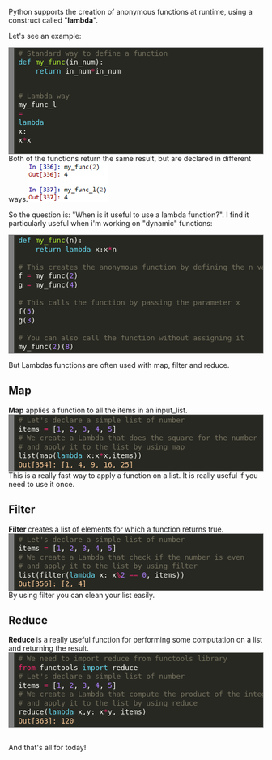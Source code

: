 <html><body><p>Python supports the creation of anonymous functions at runtime, using a construct called "<strong>lambda</strong>".

Let's see an example:
</p><pre style="background:#272822;overflow:auto;width:auto;border:solid gray;border-width:.1em .1em .1em .8em;padding:.2em .6em;margin:0;line-height:125%;"><span style="color:#75715e;"># Standard way to define a function</span>
<span style="color:#66d9ef;">def</span> <span style="color:#a6e22e;">my_func</span><span style="color:#f8f8f2;">(in_num):</span>
    <span style="color:#66d9ef;">return</span> <span style="color:#f8f8f2;">in_num</span><span style="color:#f92672;">*</span><span style="color:#f8f8f2;">in_num</span>
    
<span style="color:#75715e;"># Lambda way</span>
<span style="color:#f8f8f2;">my_func_l</span> <span style="color:#f92672;">=</span> <span style="color:#66d9ef;">lambda</span> <span style="color:#f8f8f2;">x:</span> <span style="color:#f8f8f2;">x</span><span style="color:#f92672;">*</span><span style="color:#f8f8f2;">x</span></pre>
Both of the functions return the same result, but are declared in different ways.<img class="alignnone size-full wp-image-233" src="/2017/03/result.png" alt="result" width="159" height="77">

So the question is: "When is it useful to use a lambda function?".
I find it particularly useful when i'm working on "dynamic" functions:
<pre style="background:#272822;overflow:auto;width:auto;border:solid gray;border-width:.1em .1em .1em .8em;padding:.2em .6em;margin:0;line-height:125%;"><span style="color:#66d9ef;">def</span> <span style="color:#a6e22e;">my_func</span><span style="color:#f8f8f2;">(n):</span>
    <span style="color:#66d9ef;">return</span> <span style="color:#66d9ef;">lambda</span> <span style="color:#f8f8f2;">x:x</span><span style="color:#f92672;">*</span><span style="color:#f8f8f2;">n</span>

<span style="color:#75715e;"># This creates the anonymous function by defining the n value</span>
<span style="color:#f8f8f2;">f</span> <span style="color:#f92672;">=</span> <span style="color:#f8f8f2;">my_func(</span><span style="color:#ae81ff;">2</span><span style="color:#f8f8f2;">)</span>
<span style="color:#f8f8f2;">g</span> <span style="color:#f92672;">=</span> <span style="color:#f8f8f2;">my_func(</span><span style="color:#ae81ff;">4</span><span style="color:#f8f8f2;">)</span>

<span style="color:#75715e;"># This calls the function by passing the parameter x</span>
<span style="color:#f8f8f2;">f(</span><span style="color:#ae81ff;">5</span><span style="color:#f8f8f2;">)</span>
<span style="color:#f8f8f2;">g(</span><span style="color:#ae81ff;">3</span><span style="color:#f8f8f2;">)</span>

<span style="color:#75715e;"># You can also call the function without assigning it</span>
<span style="color:#f8f8f2;">my_func(</span><span style="color:#ae81ff;">2</span><span style="color:#f8f8f2;">)(</span><span style="color:#ae81ff;">8</span><span style="color:#f8f8f2;">)</span>
</pre>
But Lambdas functions are often used with map, filter and reduce.
<h2>Map</h2>
<strong>Map</strong> applies a function to all the items in an input_list.
<pre style="background:#272822;overflow:auto;width:auto;border:solid gray;border-width:.1em .1em .1em .8em;padding:.2em .6em;margin:0;line-height:125%;"><span style="color:#75715e;"># Let's declare a simple list of number</span>
<span style="color:#f8f8f2;">items</span> <span style="color:#f92672;">=</span> <span style="color:#f8f8f2;">[</span><span style="color:#ae81ff;">1</span><span style="color:#f8f8f2;">,</span> <span style="color:#ae81ff;">2</span><span style="color:#f8f8f2;">,</span> <span style="color:#ae81ff;">3</span><span style="color:#f8f8f2;">,</span> <span style="color:#ae81ff;">4</span><span style="color:#f8f8f2;">,</span> <span style="color:#ae81ff;">5</span><span style="color:#f8f8f2;">]</span>
<span style="color:#75715e;"># We create a Lambda that does the square for the number</span>
<span style="color:#75715e;"># and apply it to the list by using map</span>
<span style="color:#f8f8f2;">list(map(</span><span style="color:#66d9ef;">lambda</span> <span style="color:#f8f8f2;">x:x</span><span style="color:#f92672;">*</span><span style="color:#f8f8f2;">x,items))
<span style="color:#ffcc99;">Out[354]: [1, 4, 9, 16, 25]</span></span>
</pre>
This is a really fast way to apply a function on a list. It is really useful if you need to use it once.
<h2>Filter</h2>
<strong>Filter </strong>creates a list of elements for which a function returns true.
<pre style="background:#272822;overflow:auto;width:auto;border:solid gray;border-width:.1em .1em .1em .8em;padding:.2em .6em;margin:0;line-height:125%;"><span style="color:#75715e;"># Let's declare a simple list of number</span>
<span style="color:#f8f8f2;">items</span> <span style="color:#f92672;">=</span> <span style="color:#f8f8f2;">[</span><span style="color:#ae81ff;">1</span><span style="color:#f8f8f2;">,</span> <span style="color:#ae81ff;">2</span><span style="color:#f8f8f2;">,</span> <span style="color:#ae81ff;">3</span><span style="color:#f8f8f2;">,</span> <span style="color:#ae81ff;">4</span><span style="color:#f8f8f2;">,</span> <span style="color:#ae81ff;">5</span><span style="color:#f8f8f2;">]</span>
<span style="color:#75715e;"># We create a Lambda that check if the number is even</span>
<span style="color:#75715e;"># and apply it to the list by using filter</span>
<span style="color:#f8f8f2;">list(filter(</span><span style="color:#66d9ef;">lambda</span> <span style="color:#f8f8f2;">x:</span> <span style="color:#f8f8f2;">x</span><span style="color:#f92672;">%</span><span style="color:#ae81ff;">2</span> <span style="color:#f92672;">==</span> <span style="color:#ae81ff;">0</span><span style="color:#f8f8f2;">,</span> <span style="color:#f8f8f2;">items))</span>
<span style="color:#ffcc99;">Out[356]: [2, 4]
</span></pre>
By using filter you can clean your list easily.
<h2>Reduce</h2>
<strong>Reduce </strong>is a really useful function for performing some computation on a list and returning the result.
<pre style="background:#272822;overflow:auto;width:auto;border:solid gray;border-width:.1em .1em .1em .8em;padding:.2em .6em;margin:0;line-height:125%;"><span style="color:#75715e;"># We need to import reduce from functools library</span>
<span style="color:#f92672;">from</span> <span style="color:#f8f8f2;">functools</span> <span style="color:#66d9ef;">import</span> <span style="color:#f8f8f2;">reduce</span>
<span style="color:#75715e;"># Let's declare a simple list of number</span>
<span style="color:#f8f8f2;">items</span> <span style="color:#f92672;">=</span> <span style="color:#f8f8f2;">[</span><span style="color:#ae81ff;">1</span><span style="color:#f8f8f2;">,</span> <span style="color:#ae81ff;">2</span><span style="color:#f8f8f2;">,</span> <span style="color:#ae81ff;">3</span><span style="color:#f8f8f2;">,</span> <span style="color:#ae81ff;">4</span><span style="color:#f8f8f2;">,</span> <span style="color:#ae81ff;">5</span><span style="color:#f8f8f2;">]</span>
<span style="color:#75715e;"># We create a Lambda that compute the product of the integers</span>
<span style="color:#75715e;"># and apply it to the list by using reduce</span>
<span style="color:#f8f8f2;">reduce(</span><span style="color:#66d9ef;">lambda</span> <span style="color:#f8f8f2;">x,y:</span> <span style="color:#f8f8f2;">x</span><span style="color:#f92672;">*</span><span style="color:#f8f8f2;">y,</span> <span style="color:#f8f8f2;">items)
<span style="color:#ffcc99;">Out[363]: 120</span></span>
</pre>
 

And that's all for today!</body></html>